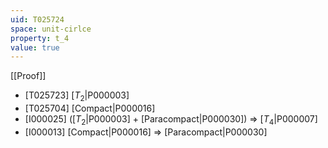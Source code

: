 ```yaml
---
uid: T025724
space: unit-cirlce
property: t_4
value: true
---
```

[[Proof]]

* [T025723] [$T_2$|P000003]
* [T025704] [Compact|P000016]
* [I000025] ([$T_2$|P000003] + [Paracompact|P000030]) => [$T_4$|P000007]
* [I000013] [Compact|P000016] => [Paracompact|P000030]

